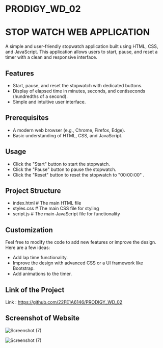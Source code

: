 # PRODIGY_WD_02
# STOP WATCH WEB APPLICATION
A simple and user-friendly stopwatch application built using HTML, CSS, and JavaScript. This application allows users to start, pause, and reset a timer with a clean and responsive interface.

## Features
* Start, pause, and reset the stopwatch with dedicated buttons.
* Display of elapsed time in minutes, seconds, and centiseconds (hundredths of a second).
* Simple and intuitive user interface.

## Prerequisites
* A modern web browser (e.g., Chrome, Firefox, Edge).
* Basic understanding of HTML, CSS, and JavaScript.

## Usage
* Click the "Start" button to start the stopwatch.
* Click the "Pause" button to pause the stopwatch.
* Click the "Reset" button to reset the stopwatch to "00:00:00" .

## Project Structure

* index.html      # The main HTML file 
* styles.css      # The main CSS file for styling
* script.js       # The main JavaScript file for functionality

## Customization
Feel free to modify the code to add new features or improve the design. Here are a few ideas:

* Add lap time functionality.
* Improve the design with advanced CSS or a UI framework like Bootstrap.
* Add animations to the timer.

## Link of the Project
Link : https://github.com/22FE1A6146/PRODIGY_WD_02


## Screenshot of Website
![Screenshot (7)](<img width="958" alt="output2" src="https://github.com/user-attachments/assets/6b6d758f-087b-419f-9d8b-8aecd9359912">)


![Screenshot (7)]()
